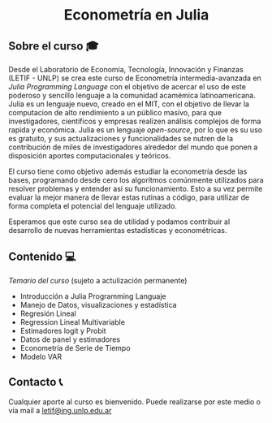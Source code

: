 <div align="center">

# Econometría en Julia 
</div>

## Sobre el curso 🎓
Desde el Laboratorio de Economía, Tecnología, Innovación y Finanzas (LETIF - UNLP) se crea este curso de Econometría intermedia-avanzada en *Julia Programming Language* con el objetivo de acercar el uso de este poderoso y sencillo lenguaje a la comunidad acamémica latinoamericana. Julia es un lenguaje nuevo, creado en el MIT, con el objetivo de llevar la computacion de alto rendimiento a un público masivo, para que investigadores, científicos y empresas realizen análisis complejos de forma rapida y económica. Julia es un lenguaje *open-source*, por lo que es su uso es gratuito, y sus actualizaciones y funcionalidades se nutren de la contribución de miles de investigadores alrededor del mundo que ponen a disposición aportes computacionales y teóricos.

El curso tiene como objetivo además estudiar la econometría desde las bases, programando desde cero los algorítmos comúnmente utilizados para resolver problemas y entender así su funcionamiento. Esto a su vez permite evaluar la mejor manera de llevar estas rutinas a código, para utilizar de forma completa el potencial del lenguaje utilizado.

Esperamos que este curso sea de utilidad y podamos contribuir al desarrollo de nuevas herramientas estadísticas y econométricas.

## Contenido 💻

*Temario del curso* (sujeto a actulización permanente)

* Introducción a Julia Programming Languaje
* Manejo de Datos, visualizaciones y estadística
* Regresión Lineal
* Regression Lineal Multivariable
* Estimadores logit y Probit
* Datos de panel y estimadores
* Econometría de Serie de Tiempo
* Modelo VAR

## Contacto 📞
Cualquier aporte al curso es bienvenido. Puede realizarse por este medio o vía mail a letif@ing.unlp.edu.ar
